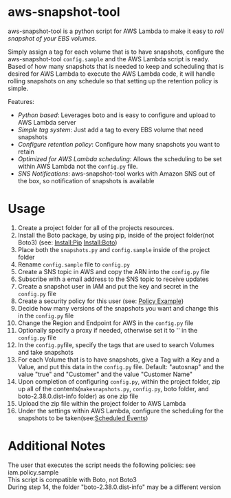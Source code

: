 aws-snapshot-tool
=================
aws-snapshot-tool is a python script for AWS Lambda to make it easy to *roll snapshot of your EBS volumes*. 

Simply assign a tag for each volume that is to have snapshots, configure the aws-snapshot-tool `config.sample` and the AWS Lambda script is ready. Based of how many snapshots that is needed to keep and scheduling that is desired for AWS Lambda to execute the AWS Lambda code, it will handle rolling snapshots on any schedule so that setting up the retention policy is simple.

Features:
- *Python based*: Leverages boto and is easy to configure and upload to AWS Lambda server
- *Simple tag system*: Just add a tag to every EBS volume that need snapshots
- *Configure retention policy*: Configure how many snapshots you want to retain
- *Optimized for AWS Lambda scheduling*: Allows the scheduling to be set within AWS Lambda not the `config.py` file.
- *SNS Notifications*: aws-snapshot-tool works with Amazon SNS out of the box, so notification of snapshots is available 

Usage
==========
1. Create a project folder for all of the projects resources.
2. Install the Boto package, by using pip, inside of the project folder(not Boto3) (see: [Install:Pip](https://pip.pypa.io/en/latest/installing/) [Install:Boto](https://github.com/boto/boto))
3. Place both the `snapshots.py` and `config.sample` inside of the project folder
4. Rename `config.sample` file to `config.py`
5. Create a SNS topic in AWS and copy the ARN into the `config.py` file
6. Subscribe with a email address to the SNS topic to receive updates
7. Create a snapshot user in IAM and put the key and secret in the `config.py` file
8. Create a security policy for this user (see:  [Policy Example](http://docs.aws.amazon.com/IAM/latest/UserGuide/access_policies_examples.html))
9. Decide how many versions of the snapshots you want and change this in the `config.py` file
10. Change the Region and Endpoint for AWS in the `config.py` file
11. Optionally specify a proxy if needed, otherwise set it to '' in the `config.py` file
12. In the `config.py`file, specify the tags that are used to search Volumes and take snapshots
13. For each Volume that is to have snapshots, give a Tag with a Key and a Value, and put this data in the `config.py` file. Default: "autosnap" and the value "true" and "Customer" and the value "Customer Name"
14. Upon completion of configuring `config.py`, within the project folder, zip up all of the contents(`makesnapshots.py`, `config.py`, boto folder, and boto-2.38.0.dist-info folder) as one zip file
15. Upload the zip file within the project folder to AWS Lambda
16. Under the settings within AWS Lambda, configure the scheduling for the snapshots to be taken(see:[Scheduled Events](http://docs.aws.amazon.com/lambda/latest/dg/getting-started-scheduled-events.html)) 

Additional Notes
=========
The user that executes the script needs the following policies: see iam.policy.sample<br />
This script is compatible with Boto, not Boto3<br />
During step 14, the folder "boto-2.38.0.dist-info" may be a different version<br />

